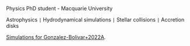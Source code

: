 Physics PhD student - Macquarie University

Astrophysics <code>&#124;</code> Hydrodynamical simulations <code>&#124;</code> Stellar collisions <code>&#124;</code> Accretion disks


[Simulations for Gonzalez-Bolivar+2022A](./2msun-tp-agb.html).


